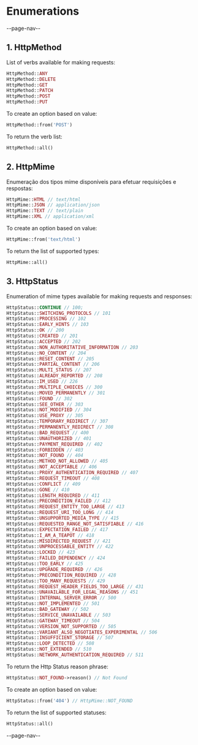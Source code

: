 # Enumerations

--page-nav--

## 1. HttpMethod

List of verbs available for making requests:

```php
HttpMethod::ANY
HttpMethod::DELETE
HttpMethod::GET   
HttpMethod::PATCH 
HttpMethod::POST  
HttpMethod::PUT   
```

To create an option based on value:

```php
HttpMethod::from('POST')
```

To return the verb list:

```php
HttpMethod::all()
```

## 2. HttpMime

Enumeração dos tipos mime disponíveis para efetuar requisições e respostas:

```php
HttpMime::HTML // text/html
HttpMime::JSON // application/json
HttpMime::TEXT // text/plain
HttpMime::XML // application/xml
```

To create an option based on value:

```php
HttpMime::from('text/html')
```

To return the list of supported types:

```php
HttpMime::all()
```

## 3. HttpStatus

Enumeration of mime types available for making requests and responses:

```php
HttpStatus::CONTINUE // 100;
HttpStatus::SWITCHING_PROTOCOLS // 101
HttpStatus::PROCESSING // 102
HttpStatus::EARLY_HINTS // 103
HttpStatus::OK // 200
HttpStatus::CREATED // 201
HttpStatus::ACCEPTED // 202
HttpStatus::NON_AUTHORITATIVE_INFORMATION // 203
HttpStatus::NO_CONTENT // 204
HttpStatus::RESET_CONTENT // 205
HttpStatus::PARTIAL_CONTENT // 206
HttpStatus::MULTI_STATUS // 207
HttpStatus::ALREADY_REPORTED // 208
HttpStatus::IM_USED // 226
HttpStatus::MULTIPLE_CHOICES // 300
HttpStatus::MOVED_PERMANENTLY // 301
HttpStatus::FOUND // 302
HttpStatus::SEE_OTHER // 303
HttpStatus::NOT_MODIFIED // 304
HttpStatus::USE_PROXY // 305
HttpStatus::TEMPORARY_REDIRECT // 307
HttpStatus::PERMANENTLY_REDIRECT // 308
HttpStatus::BAD_REQUEST // 400
HttpStatus::UNAUTHORIZED // 401
HttpStatus::PAYMENT_REQUIRED // 402
HttpStatus::FORBIDDEN // 403
HttpStatus::NOT_FOUND // 404
HttpStatus::METHOD_NOT_ALLOWED // 405
HttpStatus::NOT_ACCEPTABLE // 406
HttpStatus::PROXY_AUTHENTICATION_REQUIRED // 407
HttpStatus::REQUEST_TIMEOUT // 408
HttpStatus::CONFLICT // 409
HttpStatus::GONE // 410
HttpStatus::LENGTH_REQUIRED // 411
HttpStatus::PRECONDITION_FAILED // 412
HttpStatus::REQUEST_ENTITY_TOO_LARGE // 413
HttpStatus::REQUEST_URI_TOO_LONG // 414
HttpStatus::UNSUPPORTED_MEDIA_TYPE // 415
HttpStatus::REQUESTED_RANGE_NOT_SATISFIABLE // 416
HttpStatus::EXPECTATION_FAILED // 417
HttpStatus::I_AM_A_TEAPOT // 418
HttpStatus::MISDIRECTED_REQUEST // 421
HttpStatus::UNPROCESSABLE_ENTITY // 422
HttpStatus::LOCKED // 423
HttpStatus::FAILED_DEPENDENCY // 424
HttpStatus::TOO_EARLY // 425
HttpStatus::UPGRADE_REQUIRED // 426
HttpStatus::PRECONDITION_REQUIRED // 428
HttpStatus::TOO_MANY_REQUESTS // 429
HttpStatus::REQUEST_HEADER_FIELDS_TOO_LARGE // 431
HttpStatus::UNAVAILABLE_FOR_LEGAL_REASONS // 451
HttpStatus::INTERNAL_SERVER_ERROR // 500
HttpStatus::NOT_IMPLEMENTED // 501
HttpStatus::BAD_GATEWAY // 502
HttpStatus::SERVICE_UNAVAILABLE // 503
HttpStatus::GATEWAY_TIMEOUT // 504
HttpStatus::VERSION_NOT_SUPPORTED // 505
HttpStatus::VARIANT_ALSO_NEGOTIATES_EXPERIMENTAL // 506
HttpStatus::INSUFFICIENT_STORAGE // 507
HttpStatus::LOOP_DETECTED // 508
HttpStatus::NOT_EXTENDED // 510
HttpStatus::NETWORK_AUTHENTICATION_REQUIRED // 511
```

To return the Http Status reason phrase:

```php
HttpStatus::NOT_FOUND->reason() // Not Found
```

To create an option based on value:

```php
HttpStatus::from('404') // HttpMime::NOT_FOUND
```

To return the list of supported statuses:

```php
HttpStatus::all()
```

--page-nav--

